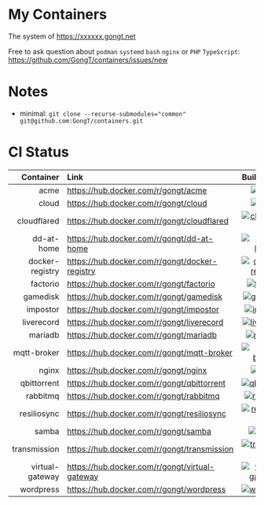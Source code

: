 # My Containers

The system of https://xxxxxx.gongt.net

Free to ask question about `podman` `systemd` `bash` `nginx` or `PHP` `TypeScript`:    
https://github.com/GongT/containers/issues/new


# Notes
* minimal: `git clone --recurse-submodules="common" git@github.com:GongT/containers.git`

# CI Status
<!-- StatusTable: -->
| Container | Link | Build Status |
|----:|:----|:----:|
| acme | https://hub.docker.com/r/gongt/acme | [![acme](https://github.com/GongT/containers/workflows/acme/badge.svg)](https://github.com/GongT/containers/actions?query=workflow%3Aacme) |
| cloud | https://hub.docker.com/r/gongt/cloud | [![cloud](https://github.com/GongT/containers/workflows/cloud/badge.svg)](https://github.com/GongT/containers/actions?query=workflow%3Acloud) |
| cloudflared | https://hub.docker.com/r/gongt/cloudflared | [![cloudflared](https://github.com/GongT/containers/workflows/cloudflared/badge.svg)](https://github.com/GongT/containers/actions?query=workflow%3Acloudflared) |
| dd-at-home | https://hub.docker.com/r/gongt/dd-at-home | [![dd-at-home](https://github.com/GongT/containers/workflows/dd-at-home/badge.svg)](https://github.com/GongT/containers/actions?query=workflow%3Add-at-home) |
| docker-registry | https://hub.docker.com/r/gongt/docker-registry | [![docker-registry](https://github.com/GongT/containers/workflows/docker-registry/badge.svg)](https://github.com/GongT/containers/actions?query=workflow%3Adocker-registry) |
| factorio | https://hub.docker.com/r/gongt/factorio | [![factorio](https://github.com/GongT/containers/workflows/factorio/badge.svg)](https://github.com/GongT/containers/actions?query=workflow%3Afactorio) |
| gamedisk | https://hub.docker.com/r/gongt/gamedisk | [![gamedisk](https://github.com/GongT/containers/workflows/gamedisk/badge.svg)](https://github.com/GongT/containers/actions?query=workflow%3Agamedisk) |
| impostor | https://hub.docker.com/r/gongt/impostor | [![impostor](https://github.com/GongT/containers/workflows/impostor/badge.svg)](https://github.com/GongT/containers/actions?query=workflow%3Aimpostor) |
| liverecord | https://hub.docker.com/r/gongt/liverecord | [![liverecord](https://github.com/GongT/containers/workflows/liverecord/badge.svg)](https://github.com/GongT/containers/actions?query=workflow%3Aliverecord) |
| mariadb | https://hub.docker.com/r/gongt/mariadb | [![mariadb](https://github.com/GongT/containers/workflows/mariadb/badge.svg)](https://github.com/GongT/containers/actions?query=workflow%3Amariadb) |
| mqtt-broker | https://hub.docker.com/r/gongt/mqtt-broker | [![mqtt-broker](https://github.com/GongT/containers/workflows/mqtt-broker/badge.svg)](https://github.com/GongT/containers/actions?query=workflow%3Amqtt-broker) |
| nginx | https://hub.docker.com/r/gongt/nginx | [![nginx](https://github.com/GongT/containers/workflows/nginx/badge.svg)](https://github.com/GongT/containers/actions?query=workflow%3Anginx) |
| qbittorrent | https://hub.docker.com/r/gongt/qbittorrent | [![qbittorrent](https://github.com/GongT/containers/workflows/qbittorrent/badge.svg)](https://github.com/GongT/containers/actions?query=workflow%3Aqbittorrent) |
| rabbitmq | https://hub.docker.com/r/gongt/rabbitmq | [![rabbitmq](https://github.com/GongT/containers/workflows/rabbitmq/badge.svg)](https://github.com/GongT/containers/actions?query=workflow%3Arabbitmq) |
| resiliosync | https://hub.docker.com/r/gongt/resiliosync | [![resiliosync](https://github.com/GongT/containers/workflows/resiliosync/badge.svg)](https://github.com/GongT/containers/actions?query=workflow%3Aresiliosync) |
| samba | https://hub.docker.com/r/gongt/samba | [![samba](https://github.com/GongT/containers/workflows/samba/badge.svg)](https://github.com/GongT/containers/actions?query=workflow%3Asamba) |
| transmission | https://hub.docker.com/r/gongt/transmission | [![transmission](https://github.com/GongT/containers/workflows/transmission/badge.svg)](https://github.com/GongT/containers/actions?query=workflow%3Atransmission) |
| virtual-gateway | https://hub.docker.com/r/gongt/virtual-gateway | [![virtual-gateway](https://github.com/GongT/containers/workflows/virtual-gateway/badge.svg)](https://github.com/GongT/containers/actions?query=workflow%3Avirtual-gateway) |
| wordpress | https://hub.docker.com/r/gongt/wordpress | [![wordpress](https://github.com/GongT/containers/workflows/wordpress/badge.svg)](https://github.com/GongT/containers/actions?query=workflow%3Awordpress) |
<!-- :StatusTable -->
